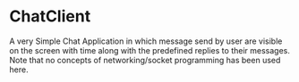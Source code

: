 # ChatClient
A very Simple Chat Application in which message send by user are visible on the screen with time along with the predefined replies to their messages.<br>
Note that no concepts of networking/socket programming has been used here.
